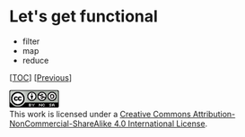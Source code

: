 # Let's get functional

-   filter
-   map
-   reduce

[[TOC](README.md "Table of Contents")] [[Previous](doc/object.md "I object")]

![CC BY-NC-SA 4.0](../image/cc.png "CC BY-NC-SA 4.0") \
This work is licensed under a [Creative Commons Attribution-NonCommercial-ShareAlike 4.0 International License](https://creativecommons.org/licenses/by-nc-sa/4.0/legalcode).

